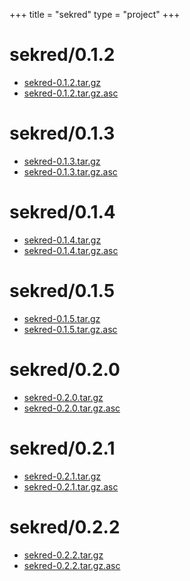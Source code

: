 +++
title = "sekred"
type = "project"
+++

# sekred/0.1.2
* [sekred-0.1.2.tar.gz](/sekred/sekred/0.1.2/sekred-0.1.2.tar.gz)
* [sekred-0.1.2.tar.gz.asc](/sekred/sekred/0.1.2/sekred-0.1.2.tar.gz.asc)

# sekred/0.1.3
* [sekred-0.1.3.tar.gz](/sekred/sekred/0.1.3/sekred-0.1.3.tar.gz)
* [sekred-0.1.3.tar.gz.asc](/sekred/sekred/0.1.3/sekred-0.1.3.tar.gz.asc)

# sekred/0.1.4
* [sekred-0.1.4.tar.gz](/sekred/sekred/0.1.4/sekred-0.1.4.tar.gz)
* [sekred-0.1.4.tar.gz.asc](/sekred/sekred/0.1.4/sekred-0.1.4.tar.gz.asc)

# sekred/0.1.5
* [sekred-0.1.5.tar.gz](/sekred/sekred/0.1.5/sekred-0.1.5.tar.gz)
* [sekred-0.1.5.tar.gz.asc](/sekred/sekred/0.1.5/sekred-0.1.5.tar.gz.asc)

# sekred/0.2.0
* [sekred-0.2.0.tar.gz](/sekred/sekred/0.2.0/sekred-0.2.0.tar.gz)
* [sekred-0.2.0.tar.gz.asc](/sekred/sekred/0.2.0/sekred-0.2.0.tar.gz.asc)

# sekred/0.2.1
* [sekred-0.2.1.tar.gz](/sekred/sekred/0.2.1/sekred-0.2.1.tar.gz)
* [sekred-0.2.1.tar.gz.asc](/sekred/sekred/0.2.1/sekred-0.2.1.tar.gz.asc)

# sekred/0.2.2
* [sekred-0.2.2.tar.gz](/sekred/sekred/0.2.2/sekred-0.2.2.tar.gz)
* [sekred-0.2.2.tar.gz.asc](/sekred/sekred/0.2.2/sekred-0.2.2.tar.gz.asc)